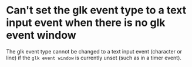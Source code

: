 # Can't set the glk event type to a text input event when there is no glk event window

The glk event type cannot be changed to a text input event (character or line) if the `glk event window` is currently unset (such as in a timer event).